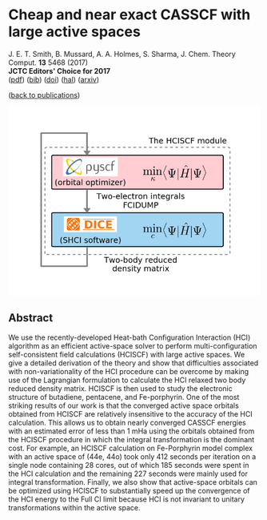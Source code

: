# Cheap and near exact CASSCF with large active spaces  
 J. E. T. Smith, B. Mussard, A. A. Holmes, S. Sharma, J. Chem. Theory Comput. **13** 5468 (2017)  
 **JCTC Editors' Choice for 2017**  
 ([pdf](doc/SmiMusHolSha-JCTC-2017.pdf))
 ([bib](doc/SmiMusHolSha-JCTC-2017.bib))
 ([doi](https://doi.org/10.1021/acs.jctc.7b00900))
 ([hal](http://hal.upmc.fr/hal-01612876))
 ([arxiv](http://arxiv.org/abs/1708.07544))

([back to publications](https://github.com/mussard/publications/))

![](../img/workflow.png)


## Abstract
We use the recently-developed Heat-bath Configuration Interaction (HCI) algorithm as an efficient active-space solver to perform multi-configuration self-consistent field calculations (HCISCF) with large active spaces. We give a detailed derivation of the theory and show that difficulties associated with non-variationality of the HCI procedure can be overcome by making use of the Lagrangian formulation to calculate the HCI relaxed two body reduced density matrix. HCISCF is then used to study the electronic structure of butadiene, pentacene, and Fe-porphyrin. One of the most striking results of our work is that the converged active space orbitals obtained from HCISCF are relatively insensitive to the accuracy of the HCI calculation. This allows us to obtain nearly converged CASSCF energies with an estimated error of less than 1 mHa using the orbitals obtained from the HCISCF procedure in which the integral transformation is the dominant cost. For example, an HCISCF calculation on Fe-Porphyrin model complex with an active space of (44e, 44o) took only 412 seconds per iteration on a single node containing 28 cores, out of which 185 seconds were spent in the HCI calculation and the remaining 227 seconds were mainly used for integral transformation. Finally, we also show that active-space orbitals can be optimized using HCISCF to substantially speed up the convergence of the HCI energy to the Full CI limit because HCI is not invariant to unitary transformations within the active space.

